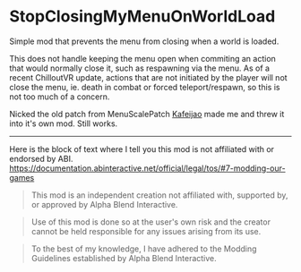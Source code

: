 # StopClosingMyMenuOnWorldLoad

Simple mod that prevents the menu from closing when a world is loaded.

This does not handle keeping the menu open when commiting an action that would normally close it, such as respawning via the menu. As of a recent ChilloutVR update, actions that are not initiated by the player will not close the menu, ie. death in combat or forced teleport/respawn, so this is not too much of a concern.

Nicked the old patch from MenuScalePatch [Kafeijao](https://github.com/kafeijao) made me and threw it into it's own mod. Still works.

---

Here is the block of text where I tell you this mod is not affiliated with or endorsed by ABI. 
https://documentation.abinteractive.net/official/legal/tos/#7-modding-our-games

> This mod is an independent creation not affiliated with, supported by, or approved by Alpha Blend Interactive. 

> Use of this mod is done so at the user's own risk and the creator cannot be held responsible for any issues arising from its use.

> To the best of my knowledge, I have adhered to the Modding Guidelines established by Alpha Blend Interactive.
